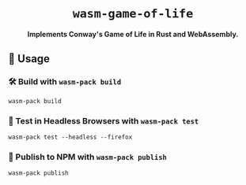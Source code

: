 <div align="center">

  <h1><code>wasm-game-of-life</code></h1>

  <strong>Implements Conway's Game of Life in Rust and WebAssembly.</strong>
</div>

## 🚴 Usage

### 🛠️ Build with `wasm-pack build`

```
wasm-pack build
```

### 🔬 Test in Headless Browsers with `wasm-pack test`

```
wasm-pack test --headless --firefox
```

### 🎁 Publish to NPM with `wasm-pack publish`

```
wasm-pack publish
```
